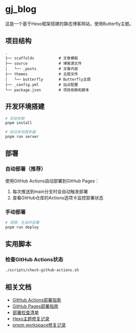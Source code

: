 # gj_blog

这是一个基于Hexo框架搭建的静态博客网站，使用Butterfly主题。

## 项目结构

```
.
├── scaffolds           # 文章模板
├── source              # 博客源文件
│   └── _posts          # 文章内容
├── themes              # 主题文件
│   └── butterfly       # Butterfly主题
├── _config.yml         # 站点配置
└── package.json        # 项目依赖和脚本
```

## 开发环境搭建

```bash
# 安装依赖
pnpm install

# 启动本地服务器
pnpm run server
```

## 部署

### 自动部署（推荐）

使用GitHub Actions自动部署到GitHub Pages：

1. 每次推送到main分支时会自动触发部署
2. 查看GitHub仓库的Actions选项卡监控部署状态

### 手动部署

```bash
# 清理、生成并部署
pnpm run deploy
```

## 实用脚本

### 检查GitHub Actions状态

```bash
./scripts/check-github-actions.sh
```

## 相关文档

- [GitHub Actions部署指南](GITHUB_ACTIONS_DEPLOYMENT_GUIDE.md)
- [GitHub Pages部署指南](GITHUB_PAGES_DEPLOYMENT_GUIDE.md)
- [部署检查清单](DEPLOYMENT_CHECKLIST.md)
- [Hexo主题修复记录](HEXO_BUTTERFLY_THEME_FIX.md)
- [pnpm workspace修复记录](PNPM_WORKSPACE_FIX.md)